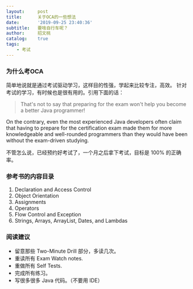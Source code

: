 ```yaml
---
layout:     post
title:      关于OCA的一些想法
date:       '2019-09-25 23:40:36'
subtitle:   要啥自行车呢？
author:     招文桃
catalog:    true
tags:
    - 考试
---
```


### 为什么考OCA

简单地说就是通过考试驱动学习，这样目的性强，学起来比较专注，高效。 
针对考试的学习，有时候也是很有用的。引用下面的话： 



> That's not to say that preparing for the exam won't help you become a better Java programmer! 
> 
On the contrary, even the most experienced Java developers often claim that having to prepare for the certification exam made them for more knowledgeable and well-rounded programmers than they would have been without the exam-driven studying. 



不管怎么说，已经预约好考试了，一个月之后拿下考试，目标是 100% 的正确率。

### 参考书的内容目录

1. Declaration and Access Control
2. Object Orientation
3. Assignments
4. Operators
5. Flow Control and Exception
6. Strings, Arrays, ArrayList, Dates, and Lambdas



### 阅读建议

- 留意那些 Two-Minute Drill 部分，多读几次。
- 重读所有 Exam Watch notes.
- 重做所有 Self Tests.
- 完成所有练习。
- 写很多很多 Java 代码。（不要用 IDE）